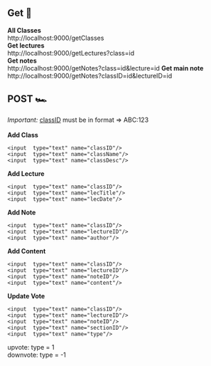## Get 🚀
**All Classes** <br>
http://localhost:9000/getClasses <br>
**Get lectures** <br>
http://localhost:9000/getLectures?class=id <br>
**Get notes**<br>
http://localhost:9000/getNotes?class=id&lecture=id
**Get main note**<br>
http://localhost:9000/getNotes?classID=id&lectureID=id

## POST 🏎️
<i>Important:</i> <u>classID</u> must be in format => ABC:123<br><br>
**Add Class** <br>
```
<input  type="text" name="classID"/>
<input  type="text" name="className"/>
<input  type="text" name="classDesc"/>
```
**Add Lecture** <br>
```
<input  type="text" name="classID"/>
<input  type="text" name="lecTitle"/>
<input  type="text" name="lecDate"/>
```
**Add Note** <br>
```
<input  type="text" name="classID"/>
<input  type="text" name="lectureID"/>
<input  type="text" name="author"/>
```
**Add Content** <br>
```
<input  type="text" name="classID"/>
<input  type="text" name="lectureID"/>
<input  type="text" name="noteID"/>
<input  type="text" name="content"/>
```
**Update Vote** <br>
```
<input  type="text" name="classID"/>
<input  type="text" name="lectureID"/>
<input  type="text" name="noteID"/>
<input  type="text" name="sectionID"/>
<input  type="text" name="type"/>
```
upvote: type = 1 <br>
downvote: type = -1
